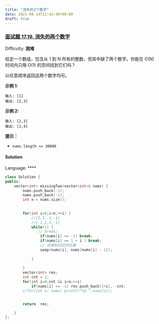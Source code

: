 ```yaml
---
title: "消失的2个数字"
date: 2021-08-14T22:42:48+08:00
draft: true
---
```




### [面试题 17.19\. 消失的两个数字](https://leetcode-cn.com/problems/missing-two-lcci/)

Difficulty: **困难**


给定一个数组，包含从 1 到 N 所有的整数，但其中缺了两个数字。你能在 O(N) 时间内只用 O(1) 的空间找到它们吗？

以任意顺序返回这两个数字均可。

**示例 1:**

```
输入: [1]
输出: [2,3]
```

**示例 2:**

```
输入: [2,3]
输出: [1,4]
```

**提示：**

*   `nums.length <= 30000`


#### Solution

Language: ****

```cpp
class Solution {
public:
    vector<int> missingTwo(vector<int>& nums) {
        nums.push_back(-1);
        nums.push_back(-1);
        int n = nums.size();
        
        
        for(int i=0;i<n;++i) {
            //[2,3,-1,-1]
            //[-1,2,3,-1]
            while(1) {
               // break;
                if(nums[i] == -1) break;
                if(nums[i] == 1 + i ) break;
                // 交换到对应的位置
                swap(nums[i], nums[nums[i] - 1]);
                 
            }
            
        }
        vector<int> res;
        int cnt = 2;
        for(int i=0;cnt && i<n;++i)
            if(nums[i] == -1) res.push_back(1+i),--cnt;
        //for(int u: nums) printf("%d ",nums[u]);


        return  res;

    }
};

```

